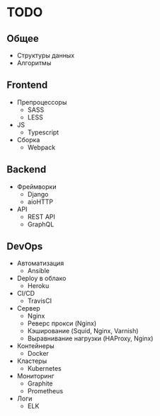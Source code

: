 # TODO

## Общее

- Структуры данных
- Алгоритмы



## Frontend

- Препроцессоры
    - SASS
    - LESS
- JS
    - Typescript
- Сборка
    - Webpack



## Backend

- Фреймворки
    - Django
    - aioHTTP
- API
    - REST API
    - GraphQL



## DevOps

- Автоматизация
    - Ansible
- Deploy в облако
    - Heroku
- CI/CD
    - TravisCI
- Сервер
    - Nginx
    - Реверс прокси (Nginx)
    - Кэширование (Squid, Nginx, Varnish)
    - Выравнивание нагрузки (HAProxy, Nginx)
- Контейнеры
    - Docker
- Кластеры
    - Kubernetes
- Мониторинг
    - Graphite
    - Prometheus
- Логи
    - ELK